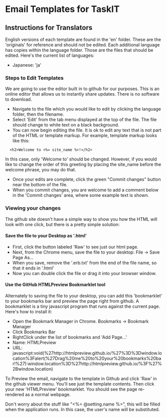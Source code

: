 # Email Templates for TaskIT

## Instructions for Translators

English versions of each template are found in the 'en' folder. These are the 'originals' for reference and should not be edited. Each additional language has copies within the language folder. Those are the files that should be edited. Here's the current list of languages:

* Japanese: 'ja'

### Steps to Edit Templates

We are going to use the editor built in to github for our purposes. This is an online editor that allows us to instantly share updates. There is no software to download.

* Navigate to the file which you would like to edit by clicking the language folder, then the filename.
* Select 'Edit' from the tab menu displayed at the top of the file. The file should change to white text on a black background.
* You can now begin editing the file. It is ok to edit any text that is not part of the HTML or template markup. For example, template markup looks like this:

````erb
  <h2>Welcome to <%= site_name %>!</h2>
````

  In this case, only 'Welcome to' should be changed. However, if you would like to change the order of this greeting by placing the site_name before the welcome phrase, you may do that.

* Once your edits are complete, click the green "Commit changes" button near the bottom of the file.
* When you commit changes, you are welcome to add a comment below in the 'Commit changes' area, where some example text is shown.

### Viewing your changes

The github site doesn't have a simple way to show you how the HTML will look with one click, but there is a pretty simple solution:

#### Save the file to your Desktop as '.html'

* First, click the button labeled 'Raw' to see just our html page.
* Next, from the Chrome menu, save the file to your desktop: File -> Save Page As...
* When you save, remove the '.erb.txt' from the end of the file name, so that it ends in '.html'
* Now you can double click the file or drag it into your browser window.

#### Use the GitHub HTMLPreview Bookmarklet tool

Alternately to saving the file to your desktop, you can add this 'bookmarklet' to your bookmarks bar and preview the page right from github. A bookmarklet is a tiny javascript program that runs against the current page. Here's how to install it:

* Open the Bookmark Manager in Chrome. Bookmarks -> Bookmark Manager
* Click Bookmarks Bar
* RightClick under the list of bookmarks and 'Add Page...'
* Name: HTMLPreview
* URL: javascript:void(%27http://htmlpreview.github.io/%27%3D%3Dwindow.location%3Falert(%27Drag%20me%20to%20your%20bookmarks%20bar!%27):window.location%3D%27http://htmlpreview.github.io/%3F%27%2Bwindow.location)

To Preview the email, navigate to the template in Github and click 'Raw' in the github viewer menu. You'll see just the template contents. Then click your new 'HTMLPreview' bookmarklet. You should see the page re-rendered as a normal webpage.

Don't worry about the stuff like "<%= @setting.name %>", this will be filled when the application runs. In this case, the user's name will be substituted.